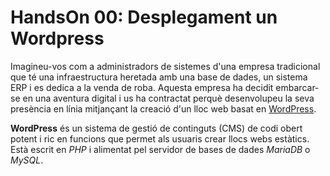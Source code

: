 # HandsOn 00: Desplegament un Wordpress

Imagineu-vos com a administradors de sistemes d'una empresa tradicional que té una infraestructura heretada amb una base de dades, un sistema ERP i es dedica a la venda de roba. Aquesta empresa ha decidit embarcar-se en una aventura digital i us ha contractat perquè desenvolupeu la seva presència en línia mitjançant la creació d'un lloc web basat en [WordPress](https://wordpress.com/).

**WordPress** és un sistema de gestió de continguts (CMS) de codi obert potent i ric en funcions que permet als usuaris crear llocs webs estàtics. Està escrit en *PHP* i alimentat pel servidor de bases de dades *MariaDB* o *MySQL*.